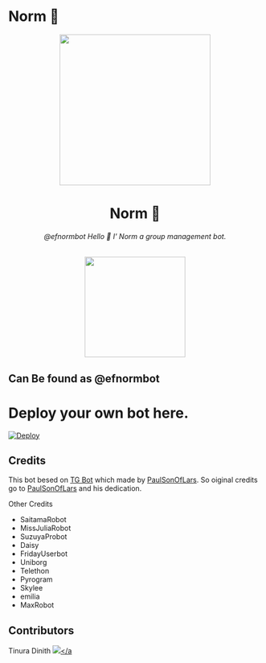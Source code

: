 # Norm 🤖


<p align="center"><a href="https://t.me/efnormbot"><img src="https://user-images.githubusercontent.com/87059430/129430514-573d5706-d5c6-4f38-a67b-85e7a3039398.png" width="300"></a></p>

<h1 align="center"> Norm 🤖 </h1>
 <h6 align="center"> @efnormbot
Hello 👋 I' Norm a group management bot. </h6>
 
<p align="center"> <a href="tg://resolve?domain=efnormbot"><img src="https://user-images.githubusercontent.com/87059430/129430712-ea56286d-e8c7-457f-b267-b4b38704f955.png" width="200"></a></p>


## Can Be found as @efnormbot
# Deploy your own bot here.
[![Deploy](https://www.herokucdn.com/deploy/button.svg)](https://heroku.com/deploy?template=https://github.com/Efficent-Bots/Norm.git)


## Credits

This bot besed on [TG Bot](https://github.com/PaulSonOfLars/tgbot) which made by [PaulSonOfLars](https://github.com/PaulSonOfLars). So oiginal credits go to [PaulSonOfLars](https://github.com/PaulSonOfLars) and his dedication.

Other Credits
 - SaitamaRobot
 - MissJuliaRobot
 - SuzuyaProbot
 - Daisy
 - FridayUserbot
 - Uniborg
 - Telethon
 - Pyrogram
 - Skylee
 - emilia
 - MaxRobot

## Contributors

Tinura Dinith  <a href="https://github.com/TinuraD" alt="TinuraD"> <img src="https://img.shields.io/badge/TinuraD-107D8D?logo=github" /></a
